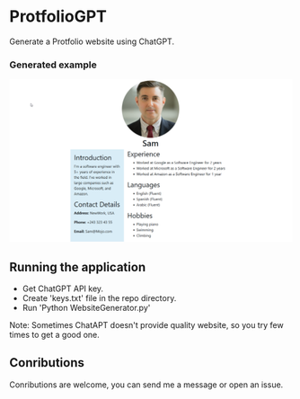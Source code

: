 # ProtfolioGPT

Generate a Protfolio website using ChatGPT.

### Generated example

![Example](./Docs/example.png)

## Running the application

- Get ChatGPT API key.
- Create 'keys.txt' file in the repo directory.
- Run 'Python WebsiteGenerator.py'

Note: Sometimes ChatAPT doesn't provide quality website, so you try few times to get a good one.

## Conributions

Conributions are welcome, you can send me a message or open an issue.
